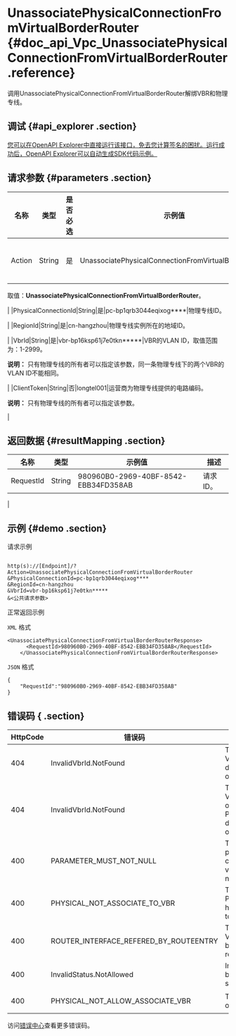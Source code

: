 # UnassociatePhysicalConnectionFromVirtualBorderRouter {#doc_api_Vpc_UnassociatePhysicalConnectionFromVirtualBorderRouter .reference}

调用UnassociatePhysicalConnectionFromVirtualBorderRouter解绑VBR和物理专线。

## 调试 {#api_explorer .section}

[您可以在OpenAPI Explorer中直接运行该接口，免去您计算签名的困扰。运行成功后，OpenAPI Explorer可以自动生成SDK代码示例。](https://api.aliyun.com/#product=Vpc&api=UnassociatePhysicalConnectionFromVirtualBorderRouter&type=RPC&version=2016-04-28)

## 请求参数 {#parameters .section}

|名称|类型|是否必选|示例值|描述|
|--|--|----|---|--|
|Action|String|是|UnassociatePhysicalConnectionFromVirtualBorderRouter|要执行的操作。

 取值：**UnassociatePhysicalConnectionFromVirtualBorderRouter**。

 |
|PhysicalConnectionId|String|是|pc-bp1qrb3044eqixog\*\*\*\*|物理专线ID。

 |
|RegionId|String|是|cn-hangzhou|物理专线实例所在的地域ID。

 |
|VbrId|String|是|vbr-bp16ksp61j7e0tkn\*\*\*\*\*|VBR的VLAN ID，取值范围为：1-2999。

 **说明：** 只有物理专线的所有者可以指定该参数，同一条物理专线下的两个VBR的VLAN ID不能相同。

 |
|ClientToken|String|否|longtel001|运营商为物理专线提供的电路编码。

 **说明：** 只有物理专线的所有者可以指定该参数。

 |

## 返回数据 {#resultMapping .section}

|名称|类型|示例值|描述|
|--|--|---|--|
|RequestId|String|980960B0-2969-40BF-8542-EBB34FD358AB|请求ID。

 |

## 示例 {#demo .section}

请求示例

``` {#request_demo}

http(s)://[Endpoint]/?Action=UnassociatePhysicalConnectionFromVirtualBorderRouter
&PhysicalConnectionId=pc-bp1qrb3044eqixog****
&RegionId=cn-hangzhou
&VbrId=vbr-bp16ksp61j7e0tkn*****
&<公共请求参数>

```

正常返回示例

`XML` 格式

``` {#xml_return_success_demo}
<UnassociatePhysicalConnectionFromVirtualBorderRouterResponse>
	  <RequestId>980960B0-2969-40BF-8542-EBB34FD358AB</RequestId>
    </UnassociatePhysicalConnectionFromVirtualBorderRouterResponse>
```

`JSON` 格式

``` {#json_return_success_demo}
{
	"RequestId":"980960B0-2969-40BF-8542-EBB34FD358AB"
}
```

## 错误码 { .section}

|HttpCode|错误码|错误信息|描述|
|--------|---|----|--|
|404|InvalidVbrId.NotFound|The specified VirutalBorderRouter does not exist in our records.|该边界路由器不存在，请您检查输入的边界路由器是否正确。|
|404|InvalidVbrId.NotFound|The specified VirutalBorderRouter or PhysicalConnection does not exist in our records.|该边界路由器或物理专线不存在。|
|400|PARAMETER\_MUST\_NOT\_NULL|The specified physical connection id or vbrId must not be null.|必须指定参数vbrId和physicalconnectionId。|
|400|PHYSICAL\_NOT\_ASSOCIATE\_TO\_VBR|The specified PhysicalConnection have not associate to the vbr.|该物理专线没有创建边界路路由器。|
|400|ROUTER\_INTERFACE\_REFERED\_BY\_ROUTEENTRY|The specified VlanInterface has been used by routeEntry.|该VLAN接口已经使用在路由条目中。|
|400|InvalidStatus.NotAllowed|Invalid virtual border router status.|当前边界路由器的状态不支持该操作。|
|400|PHYSICAL\_NOT\_ALLOW\_ASSOCIATE\_VBR|The specified operation not allow.|无法执行该操作，物理专线有关联的边界路由器。|

访问[错误中心](https://error-center.alibabacloud.com/status/product/Vpc)查看更多错误码。

